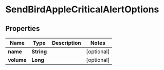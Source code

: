 

# SendBirdAppleCriticalAlertOptions


## Properties

| Name | Type | Description | Notes |
|------------ | ------------- | ------------- | -------------|
|**name** | **String** |  |  [optional] |
|**volume** | **Long** |  |  [optional] |



